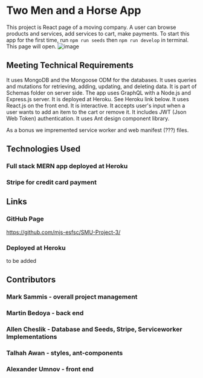 # Two Men and a Horse App

This project is React page of a moving company. A user can browse products and services, add services to cart, make payments. To start this app for the first time, run `npm run seeds` then `npm run develop` in terminal. This page will open. ![image](https://user-images.githubusercontent.com/88174852/151672693-e3fe57ed-9308-41e6-a88e-0e302fbd6570.png)


## Meeting Technical Requirements
It uses MongoDB and the Mongoose ODM for the databases. It uses queries and mutations for retrieving, adding, updating, and deleting data. It is part of Schemas folder on server side. The app uses GraphQL with a Node.js and Express.js server. It is deployed at Heroku. See Heroku link below. It uses React.js on the front end. It is interactive. It accepts user's input when a user wants to add an item to the cart or remove it. It includes JWT (Json Web Token) authentication. It uses Ant design component library. 

As a bonus we impremented service worker and web manifest (???) files. 

## Technologies Used
### Full stack MERN app deployed at Heroku
### Stripe for credit card payment

## Links
### GitHub Page
https://github.com/mjs-esfsc/SMU-Project-3/
### Deployed at Heroku
to be added

## Contributors 
### Mark Sammis - overall project management
### Martin Bedoya - back end
### Allen Cheslik - Database and Seeds, Stripe, Serviceworker Implementations
### Talhah Awan - styles, ant-components
### Alexander Umnov - front end
